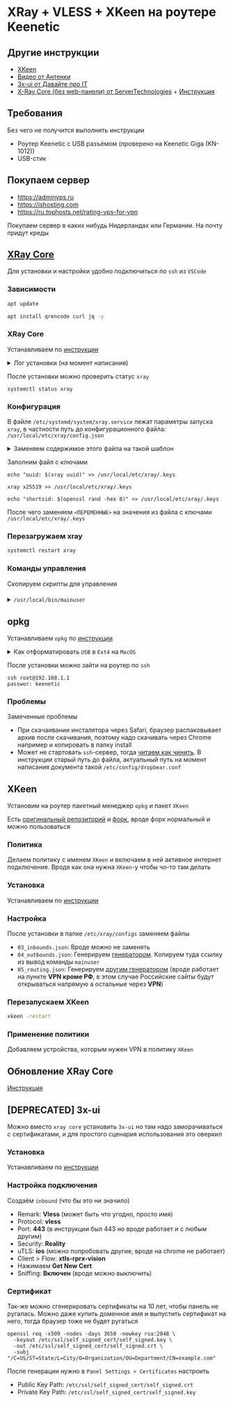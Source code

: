 # XRay + VLESS + XKeen на роутере Keenetic

## Другие инструкции

- [XKeen](https://github.com/Corvus-Malus/XKeen)
- [Видео от Антенки](https://www.youtube.com/watch?v=CtiILKiAg5Y)
- [3x-ui от Давайте про IT](https://www.youtube.com/watch?v=zt4oxHeUbdk&t=1225s)
- [X-Ray Core (без web-панели) от ServerTechnologies](https://www.youtube.com/watch?v=PHn5JE9rXgg) + [Инструкция](https://github.com/ServerTechnologies/simple-xray-core)

## Требования

Без чего не получится выполнить инструкции

- Роутер Keenetic с USB разъёмом (проверено на Keenetic Giga (KN-1012))
- USB-стик

## Покупаем сервер

- https://adminvps.ru
- https://ishosting.com
- https://ru.tophosts.net/rating-vps-for-vpn

Покупаем сервер в каких нибудь Нидерландах или Германии. На почту придут креды

## [XRay Core](https://github.com/XTLS/Xray-core)

Для установки и настройки удобно подключиться по `ssh` из `VSCode`

### Зависимости

```bash
apt update
```

```bash
apt install qrencode curl jq -y
```

### XRay Core

Устанавливаем по [инструкции](https://github.com/XTLS/Xray-install?tab=readme-ov-file#basic-usage)

<details>

<summary>Лог установки (на момент написания)</summary>

```bash
# Скачивание файла проверки целостности архива (хеш-сумма для верификации)
Downloading verification file for Xray archive: https://github.com/XTLS/Xray-core/releases/download/v25.6.8/Xray-linux-64.zip.dgst
ok.

# Распаковка скачанного архива во временную папку для подготовки к установке
info: Extract the Xray package to /tmp/tmp.0AbI5WboKE and prepare it for installation.

# Попытка удалить старые конфигурационные файлы сервиса (они отсутствуют - это нормально для первой установки)
rm: cannot remove '/etc/systemd/system/xray.service.d/10-donot_touch_multi_conf.conf': No such file or directory
rm: cannot remove '/etc/systemd/system/xray@.service.d/10-donot_touch_multi_conf.conf': No such file or directory

# Системные файлы для управления Xray как сервисом операционной системы успешно созданы и настроены
# Это означает что теперь можно управлять Xray через команды systemctl (start/stop/restart/enable)
# и он будет автоматически запускаться при загрузке системы
info: Systemd service files have been installed successfully!

# Предупреждение о том, что сейчас будут показаны параметры запуска сервиса
warning: The following are the actual parameters for the xray service startup.

# Напоминание проверить правильность пути к конфигурационному файлу
warning: Please make sure the configuration file path is correctly set.

# Содержимое основного сервисного файла
# /etc/systemd/system/xray.service
[Unit]
Description=Xray Service                                                    # Описание сервиса
Documentation=https://github.com/xtls                                       # Ссылка на документацию
After=network.target nss-lookup.target                                      # Запускать после сети и DNS

[Service]
User=nobody                                                                 # Запуск от пользователя nobody (безопасность)
CapabilityBoundingSet=CAP_NET_ADMIN CAP_NET_BIND_SERVICE                    # Ограничение прав: сеть + привязка к портам
AmbientCapabilities=CAP_NET_ADMIN CAP_NET_BIND_SERVICE                      # Разрешенные возможности процесса
NoNewPrivileges=true                                                        # Запрет на повышение привилегий
ExecStart=/usr/local/bin/xray run -config /usr/local/etc/xray/config.json   # Команда запуска с явным путем к конфигу
Restart=on-failure                                                          # Перезапуск при сбое
RestartPreventExitStatus=23                                                 # Не перезапускать при коде выхода 23
LimitNPROC=10000                                                            # Лимит количества процессов
LimitNOFILE=1000000                                                         # Лимит открытых файлов

[Install]
WantedBy=multi-user.target                                                  # Автозапуск в многопользовательском режиме

# Дополнительный конфигурационный файл сервиса
# /etc/systemd/system/xray.service.d/10-donot_touch_single_conf.conf

# Комментарий о том, что для кастомизации нужно создать копию файла
# In case you have a good reason to do so, duplicate this file in the same directory and make your customizes there.
# Or all changes you made will be lost!  # Refer: https://www.freedesktop.org/software/systemd/man/systemd.unit.html

[Service]
ExecStart=                                                                  # Сброс предыдущей команды ExecStart
ExecStart=/usr/local/bin/xray run -config /usr/local/etc/xray/config.json   # Переопределение команды запуска

# Список установленных файлов:
installed: /usr/local/bin/xray
installed: /usr/local/share/xray/geoip.dat
installed: /usr/local/share/xray/geosite.dat
installed: /usr/local/etc/xray/config.json
installed: /var/log/xray/
installed: /var/log/xray/access.log
installed: /var/log/xray/error.log
installed: /etc/systemd/system/xray.service
installed: /etc/systemd/system/xray@.service

# Очистка временной папки после установки
removed: /tmp/tmp.0AbI5WboKE

# Подтверждение успешной установки
info: Xray v25.6.8 is installed.

# Напоминание о возможности удаления вспомогательных пакетов
You may need to execute a command to remove dependent software: apt purge curl unzip

# Создание символической ссылки для автозапуска сервиса
Created symlink /etc/systemd/system/multi-user.target.wants/xray.service → /etc/systemd/system/xray.service.

# Включение и запуск сервиса
info: Enable and start the Xray service
```
</details>

После установки можно проверить статус `xray`

```
systemctl status xray
```

### Конфигурация

В файле `/etc/systemd/system/xray.service` лежат параметры запуска `xray`, в частности путь до конфигурационного файла: `/usr/local/etc/xray/config.json`

<details>

<summary>Заменяем содержимое этого файла на такой шаблон</summary>

```json
{
    "log": {
        "loglevel": "warning"
    },
    "routing": {
        "domainStrategy": "IPIfNonMatch",
        "rules": [
            {
                "type": "field",
                "domain": [
                    "geosite:category-ads-all"
                ],
                "outboundTag": "block"
            },
            {
                "type": "field",
                "ip": [
                    "geoip:cn"
                ],
                "outboundTag": "block"
            }
        ]
    },
    "inbounds": [
        {
            "listen": "0.0.0.0",
            "port": 443,
            "protocol": "vless",
            "settings": {
                "clients": [
                    {
                        "email": "main",
                        "id": "<UUID>",
                        "flow": "xtls-rprx-vision"
                    }
                ],
                "decryption": "none"
            },
            "streamSettings": {
                "network": "tcp",
                "security": "reality",
                "realitySettings": {
                    "show": false,
                    "dest": "github.com:443",
                    "xver": 0,
                    "serverNames": [
                        "github.com",
                        "www.github.com"
                    ],
                    "privateKey": "<PRIVATE_KEY>",
                    "minClientVer": "",
                    "maxClientVer": "",
                    "maxTimeDiff": 0,
                    "shortIds": [
                        "<SHORTSID>"
                    ]
                }
            },
            "sniffing": {
                "enabled": true,
                "destOverride": [
                    "http",
                    "tls"
                ]
            }
        }
    ],
    "outbounds": [
        {
            "protocol": "freedom",
            "tag": "direct"
        },
        {
            "protocol": "blackhole",
            "tag": "block"
        }
    ],
    "policy": {
        "levels": {
            "0": {
                "handshake": 3,
                "connIdle": 180
            }
        }
    }
}
```

</details>

Заполним файл с ключами

```
echo "uuid: $(xray uuid)" >> /usr/local/etc/xray/.keys
```

```
xray x25519 >> /usr/local/etc/xray/.keys
```

```
echo "shortsid: $(openssl rand -hex 8)" >> /usr/local/etc/xray/.keys
```

После чего заменяем `<ПЕРЕМЕННЫЕ>` на значения из файла с ключами `/usr/local/etc/xray/.keys`

### Перезагружаем xray

```bash
systemctl restart xray
```

### Команды управления

Скопируем скрипты для управления

####

<details>

<summary><code>/usr/local/bin/mainuser</code></summary>

```bash
#!/bin/bash
protocol=$(jq -r '.inbounds[0].protocol' /usr/local/etc/xray/config.json)
port=$(jq -r '.inbounds[0].port' /usr/local/etc/xray/config.json)
uuid=$(cat /usr/local/etc/xray/.keys | awk -F': ' '/uuid/ {print $2}')
pbk=$(cat /usr/local/etc/xray/.keys | awk -F': ' '/Public key/ {print $2}')
sid=$(cat /usr/local/etc/xray/.keys | awk -F': ' '/shortsid/ {print $2}')
sni=$(jq -r '.inbounds[0].streamSettings.realitySettings.serverNames[0]' /usr/local/etc/xray/config.json)
ip=$(timeout 3 curl -s icanhazip.com)
link="$protocol://$uuid@$ip:$port?security=reality&sni=$sni&fp=firefox&pbk=$pbk&sid=$sid&spx=/&type=tcp&flow=xtls-rprx-vision&encryption=none#vless-$ip"
echo ""
echo "Link":
echo "$link"
echo ""
echo "QR:"
echo ${link} | qrencode -t ansiutf8
```

Не забудем сделать файл исполняемым

```
chmod +x /usr/local/bin/mainuser
```

</details>

## opkg

Устанавливаем `opkg` по [инструкции](https://help.keenetic.com/hc/ru/articles/360021214160-Установка-системы-пакетов-репозитория-Entware-на-USB-накопитель)

<details>

<summary>Как отформатировать <code>USB</code> в <code>Ext4</code> на <code>MacOS</code></summary>

```bash
# Установить Homebrew, если не установлен
/bin/bash -c "$(curl -fsSL https://raw.githubusercontent.com/Homebrew/install/HEAD/install.sh)"

# Установить e2fsprogs
brew install e2fsprogs

# Найти USB устройство
diskutil list

# Размонтировать USB (замените diskX на ваше устройство)
diskutil unmountDisk /dev/diskX

# Форматировать в ext4
sudo $(brew --prefix e2fsprogs)/sbin/mkfs.ext4 -L "OPKG" /dev/diskX
```

</details>

После установки можно зайти на роутер по `ssh`

```
ssh root@192.168.1.1
passwor: keenetic
```

### Проблемы

Замеченные проблемы

- При скачаивании инсталятора через Safari, браузер распаковывает архив после скачивания, поэтому надо скачивать через Chrome например и копировать в папку install
- Может не стартовать `ssh`-сервер, тогда [читаем как чинить](https://forum.keenetic.ru/topic/6012-работа-с-entware-при-обновлениях-прошивки-keenetic/). В инструкции старый путь до файла, актуальный путь на момент написания документа такой `/etc/config/dropbear.conf`

## XKeen

Установим на роутер пакетный менеджер `opkg` и пакет `XKeen`

Есть [оригинальный репозиторий](https://github.com/Skrill0/XKeen) и [форк](https://github.com/jameszeroX/XKeen), вроде форк нормальный и можно пользоваться

### Политика

Делаем политику с именем `XKeen` и включаем в ней активное интернет подключение. Вроде как она нужна `XKeen`-у чтобы чо-то там делать

### Установка

Устанавливаем по [инструкции](https://github.com/jameszeroX/XKeen)

### Настройка

После установки в папке `/etc/xray/configs` заменяем файлы 

- `03_inbounds.json`: Вроде можно не заменять
- `04_outbounds.json`: Генерируем [генератором](https://rockblack.pro/xkeen_generator). Копируем туда ссылку из вывод команды `mainuser`
- `05_routing.json`: Генерируем [другим генератором](https://xray-routing-generator.netlify.app) (вроде работает на пункте **VPN кроме РФ**, в этом случае Российские сайты будут открываться напрямую а остальные через **VPN**)

### Перезапускаем XKeen

```bash
xkeen -restart
```

### Применение политики

Добавляем устройства, которым нужен VPN в политику `XKeen`


## Обновление XRay Core

[Инструкция](https://github.com/XTLS/Xray-install?tab=readme-ov-file#basic-usage)

## [DEPRECATED] 3x-ui

Можно вместо `xray core` установить `3x-ui` но там надо заморачиваться с сертификатами, и для простого сценария использования это оверкил

### Установка

Устанавливаем по [инструкции](https://github.com/MHSanaei/3x-ui)

### Настройка подключения

Создаём `inbound` (что бы это ни значило)
- Remark: **Vless** (может быть что угодно, просто имя)
- Protocol: **vless**
- Port: **443** (в инструкции был 443 но вроде работает и с любым другим)
- Security: **Reality**
- uTLS: **ios** (можно попробовать другие, вроде на chrome не работает)
- Client > Flow: **xtls-rprx-vision**
- Нажимаем **Get New Cert**
- Sniffing: **Включен** (вроде можно выключить)

### Сертификат

Так-же можно сгенерировать сертификаты на 10 лет, чтобы панель не ругалась. Можно даже купить доменное имя и выпустить сертификат на него, тогда браузер тоже не будет ругаться

```
openssl req -x509 -nodes -days 3650 -newkey rsa:2048 \
  -keyout /etc/ssl/self_signed_cert/self_signed.key \
  -out /etc/ssl/self_signed_cert/self_signed.crt \
  -subj "/C=US/ST=State/L=City/O=Organization/OU=Department/CN=example.com"
```

После генерации нужно в `Panel Settings > Certificates` настроить
- Public Key Path: `/etc/ssl/self_signed_cert/self_signed.crt`
- Private Key Path: `/etc/ssl/self_signed_cert/self_signed.key`

